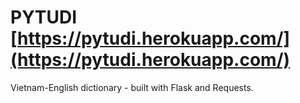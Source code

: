 # PYTUDI       [https://pytudi.herokuapp.com/](https://pytudi.herokuapp.com/)
Vietnam-English dictionary - built with Flask and Requests.
 

